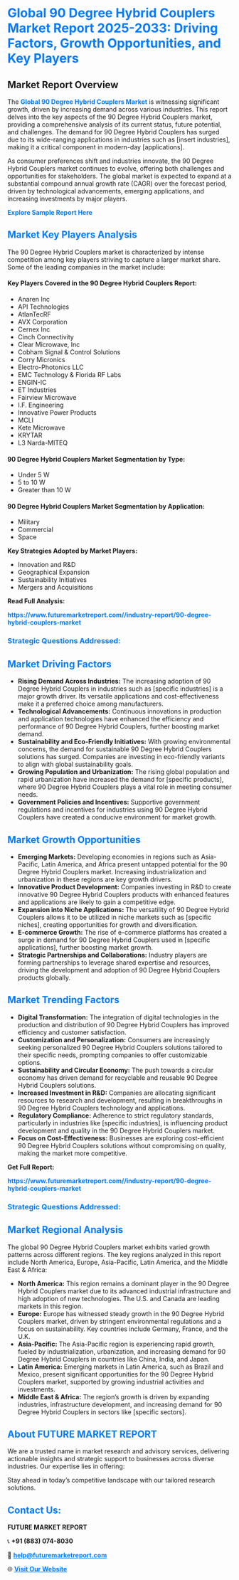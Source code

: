 <h1 style="color: #007BFF;">Global 90 Degree Hybrid Couplers Market Report 2025-2033: Driving Factors, Growth Opportunities, and Key Players</h1>

<section id="overview">
<h2>Market Report Overview</h2>
<p>The <a href="https://www.futuremarketreport.com//industry-report/90-degree-hybrid-couplers-market" style="color: #007BFF; text-decoration: none;"><strong>Global 90 Degree Hybrid Couplers Market</strong></a> is witnessing significant growth, driven by increasing demand across various industries. This report delves into the key aspects of the 90 Degree Hybrid Couplers market, providing a comprehensive analysis of its current status, future potential, and challenges. The demand for 90 Degree Hybrid Couplers has surged due to its wide-ranging applications in industries such as [insert industries], making it a critical component in modern-day [applications].</p>
<p>As consumer preferences shift and industries innovate, the 90 Degree Hybrid Couplers market continues to evolve, offering both challenges and opportunities for stakeholders. The global market is expected to expand at a substantial compound annual growth rate (CAGR) over the forecast period, driven by technological advancements, emerging applications, and increasing investments by major players.</p>
</section>

<section id="overview">
<p><a href="https://www.futuremarketreport.com//request-sample/reportId=47300" style="color: #007BFF; text-decoration: none;"><strong>Explore Sample Report Here</strong></a></p>
</section>

<section id="key-players">
<h2 style="color: #007BFF;">Market Key Players Analysis</h2>
<p>The 90 Degree Hybrid Couplers market is characterized by intense competition among key players striving to capture a larger market share. Some of the leading companies in the market include:</p>
<h4>Key Players Covered in the 90 Degree Hybrid Couplers Report:</h4>
<ul><li>Anaren Inc</li><li>API Technologies</li><li>AtlanTecRF</li><li>AVX Corporation</li><li>Cernex Inc</li><li>Cinch Connectivity</li><li>Clear Microwave, Inc</li><li>Cobham Signal &amp; Control Solutions</li><li>Corry Micronics</li><li>Electro-Photonics LLC</li><li>EMC Technology &amp; Florida RF Labs</li><li>ENGIN-IC</li><li>ET Industries</li><li>Fairview Microwave</li><li>I.F. Engineering</li><li>Innovative Power Products</li><li>MCLI</li><li>Kete Microwave</li><li>KRYTAR</li><li>L3 Narda-MITEQ</li></ul>
<h4>90 Degree Hybrid Couplers Market Segmentation by Type:</h4>
<ul><li>Under 5 W</li><li>5 to 10 W</li><li>Greater than 10 W</li></ul>

<h4>90 Degree Hybrid Couplers Market Segmentation by Application:</h4>
<ul><li>Military</li><li>Commercial</li><li>Space</li></ul>
<p><strong>Key Strategies Adopted by Market Players:</strong></p>
<ul>
<li>Innovation and R&D</li>
<li>Geographical Expansion</li>
<li>Sustainability Initiatives</li>
<li>Mergers and Acquisitions</li>
</ul>
</section>

<section>
<p><strong>Read Full Analysis: </strong></p><a href="https://www.futuremarketreport.com//industry-report/90-degree-hybrid-couplers-market" style="color: #007BFF; text-decoration: none;"><strong>https://www.futuremarketreport.com//industry-report/90-degree-hybrid-couplers-market</strong></a>
<h3 style="color: #007BFF;">Strategic Questions Addressed:</h3>
</section>

<section id="driving-factors">
<h2 style="color: #007BFF;">Market Driving Factors</h2>
<ul>
<li><strong>Rising Demand Across Industries:</strong> The increasing adoption of 90 Degree Hybrid Couplers in industries such as [specific industries] is a major growth driver. Its versatile applications and cost-effectiveness make it a preferred choice among manufacturers.</li>
<li><strong>Technological Advancements:</strong> Continuous innovations in production and application technologies have enhanced the efficiency and performance of 90 Degree Hybrid Couplers, further boosting market demand.</li>
<li><strong>Sustainability and Eco-Friendly Initiatives:</strong> With growing environmental concerns, the demand for sustainable 90 Degree Hybrid Couplers solutions has surged. Companies are investing in eco-friendly variants to align with global sustainability goals.</li>
<li><strong>Growing Population and Urbanization:</strong> The rising global population and rapid urbanization have increased the demand for [specific products], where 90 Degree Hybrid Couplers plays a vital role in meeting consumer needs.</li>
<li><strong>Government Policies and Incentives:</strong> Supportive government regulations and incentives for industries using 90 Degree Hybrid Couplers have created a conducive environment for market growth.</li>
</ul>
</section>

<section id="growth-opportunities">
<h2 style="color: #007BFF;">Market Growth Opportunities</h2>
<ul>
<li><strong>Emerging Markets:</strong> Developing economies in regions such as Asia-Pacific, Latin America, and Africa present untapped potential for the 90 Degree Hybrid Couplers market. Increasing industrialization and urbanization in these regions are key growth drivers.</li>
<li><strong>Innovative Product Development:</strong> Companies investing in R&D to create innovative 90 Degree Hybrid Couplers products with enhanced features and applications are likely to gain a competitive edge.</li>
<li><strong>Expansion into Niche Applications:</strong> The versatility of 90 Degree Hybrid Couplers allows it to be utilized in niche markets such as [specific niches], creating opportunities for growth and diversification.</li>
<li><strong>E-commerce Growth:</strong> The rise of e-commerce platforms has created a surge in demand for 90 Degree Hybrid Couplers used in [specific applications], further boosting market growth.</li>
<li><strong>Strategic Partnerships and Collaborations:</strong> Industry players are forming partnerships to leverage shared expertise and resources, driving the development and adoption of 90 Degree Hybrid Couplers products globally.</li>
</ul>
</section>

<section id="trending-factors">
<h2 style="color: #007BFF;">Market Trending Factors</h2>
<ul>
<li><strong>Digital Transformation:</strong> The integration of digital technologies in the production and distribution of 90 Degree Hybrid Couplers has improved efficiency and customer satisfaction.</li>
<li><strong>Customization and Personalization:</strong> Consumers are increasingly seeking personalized 90 Degree Hybrid Couplers solutions tailored to their specific needs, prompting companies to offer customizable options.</li>
<li><strong>Sustainability and Circular Economy:</strong> The push towards a circular economy has driven demand for recyclable and reusable 90 Degree Hybrid Couplers solutions.</li>
<li><strong>Increased Investment in R&D:</strong> Companies are allocating significant resources to research and development, resulting in breakthroughs in 90 Degree Hybrid Couplers technology and applications.</li>
<li><strong>Regulatory Compliance:</strong> Adherence to strict regulatory standards, particularly in industries like [specific industries], is influencing product development and quality in the 90 Degree Hybrid Couplers market.</li>
<li><strong>Focus on Cost-Effectiveness:</strong> Businesses are exploring cost-efficient 90 Degree Hybrid Couplers solutions without compromising on quality, making the market more competitive.</li>
</ul>
</section>

<section>
<p><strong>Get Full Report: </strong></p><a href="https://www.futuremarketreport.com//industry-report/90-degree-hybrid-couplers-market" style="color: #007BFF; text-decoration: none;"><strong>https://www.futuremarketreport.com//industry-report/90-degree-hybrid-couplers-market</strong></a>
<h3 style="color: #007BFF;">Strategic Questions Addressed:</h3>
</section>


<section id="regional-analysis">
<h2 style="color: #007BFF;">Market Regional Analysis</h2>
<p>The global 90 Degree Hybrid Couplers market exhibits varied growth patterns across different regions. The key regions analyzed in this report include North America, Europe, Asia-Pacific, Latin America, and the Middle East & Africa:</p>
<ul>
<li><strong>North America:</strong> This region remains a dominant player in the 90 Degree Hybrid Couplers market due to its advanced industrial infrastructure and high adoption of new technologies. The U.S. and Canada are leading markets in this region.</li>
<li><strong>Europe:</strong> Europe has witnessed steady growth in the 90 Degree Hybrid Couplers market, driven by stringent environmental regulations and a focus on sustainability. Key countries include Germany, France, and the U.K.</li>
<li><strong>Asia-Pacific:</strong> The Asia-Pacific region is experiencing rapid growth, fueled by industrialization, urbanization, and increasing demand for 90 Degree Hybrid Couplers in countries like China, India, and Japan.</li>
<li><strong>Latin America:</strong> Emerging markets in Latin America, such as Brazil and Mexico, present significant opportunities for the 90 Degree Hybrid Couplers market, supported by growing industrial activities and investments.</li>
<li><strong>Middle East & Africa:</strong> The region’s growth is driven by expanding industries, infrastructure development, and increasing demand for 90 Degree Hybrid Couplers in sectors like [specific sectors].</li>
</ul>
</section>

<footer>
<h2 style="color: #007BFF;">About FUTURE MARKET REPORT</h2>
<p>We are a trusted name in market research and advisory services, delivering actionable insights and strategic support to businesses across diverse industries. Our expertise lies in offering:</p>

<p>Stay ahead in today’s competitive landscape with our tailored research solutions.</p>

<h2 style="color: #007BFF;">Contact Us:</h2>
<p><strong>FUTURE MARKET REPORT</strong></p>
<p>📞 <strong>+91 (883) 074-8030</strong></p>
<p>📧 <strong><a href="mailto:help@futuremarketreport.com" style="color: #007BFF;">help@futuremarketreport.com</a></strong></p>
<p>🌐 <strong><a href="https://www.futuremarketreport.com/" style="color: #007BFF;">Visit Our Website</a></strong></p>
</footer>